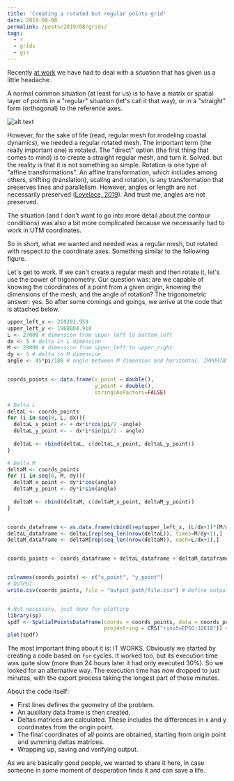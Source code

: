 ```yaml
---
title: 'Creating a rotated but regular points grid'
date: 2019-08-08
permalink: /posts/2019/08/grids/
tags:
  - r
  - grids
  - gis
---
```


Recently [at work](http://www.ihcantabria.com/es/) we have had to deal with a situation that has given us a little headache.

A normal common situation (at least for us) is to have a matrix or spatial layer of points in a "regular" situation (let's call it that way), or in a "straight" form (orthogonal) to the reference axes.

![alt text](https://github.com/saul-torres/saul-torres.github.io/images/blog_grid_01.png "Starting the problem")

However, for the sake of life (read, regular mesh for modeling coastal dynamics), we needed a regular rotated mesh. The important term (the really important one) is rotated.
The "direct" option (the first thing that comes to mind) is to create a straight regular mesh, and turn it. Solved. but the reality is that it is not something so simple. Rotation is one type of "affine transformations". An affine transformation, which includes among others, shifting (translation), scaling and rotation, is any transformation that preserves lines and parallelism. However, angles or length are not necessarily preserved ([Lovelace, 2019](https://geocompr.robinlovelace.net/geometric-operations.html#geo-vec)). And trust me, angles are not preserved.

The situation (and I don't want to go into more detail about the contour conditions) was also a bit more complicated because we necessarily had to work in UTM coordinates.

So in short, what we wanted and needed was a regular mesh, but rotated with respect to the coordinate axes. Something similar to the following figure.

Let's get to work.
If we can't create a regular mesh and then rotate it, let's use the power of trigonometry. Our question was: are we capable of knowing the coordinates of a point from a given origin, knowing the dimensions of the mesh, and the angle of rotation? The trigonometric answer: yes.
So after some comings and goings, we arrive at the code that is attached below.

```r
upper_left_x <- 259393.959
upper_left_y <- 1968884.918
L <- 27000 # dimension from upper_left to bottom_left
dx <- 5 # delta in L dimension
M <- 29000 # dimension from upper_left to upper_right
dy <- 5 # delta in M dimension
angle <- 45*pi/180 # angle between M dimension and horizontal. IMPORTANT IN RADIANS


coords_points <- data.frame(x_point = double(),
                            y_point = double(),
                            stringsAsFactors=FALSE)

# Delta L
deltaL <- coords_points
for (i in seq(0, L, dx)){
  deltaL_x_point <- + dx*i*cos(pi/2 -angle)
  deltaL_y_point <- - dx*i*sin(pi/2 - angle)
  
  deltaL <- rbind(deltaL, c(deltaL_x_point, deltaL_y_point))
}

# Delta M
deltaM <- coords_points
for (i in seq(0, M, dy)){
  deltaM_x_point <- dy*i*cos(angle)
  deltaM_y_point <- dy*i*sin(angle)
  
  deltaM <- rbind(deltaM, c(deltaM_x_point, deltaM_y_point))
}


coords_dataframe <- as.data.frame(cbind(rep(upper_left_x, (L/dx+1)*(M/dy+1)), rep(upper_left_y, M/dy+1)))
deltaL_dataframe <- deltaL[rep(seq_len(nrow(deltaL)), times=M/dy+1),]
deltaM_dataframe <- deltaM[rep(seq_len(nrow(deltaM)), each=L/dx+1),]


coords_points <- coords_dataframe + deltaL_dataframe + deltaM_dataframe


colnames(coords_points) <- c("x_point", "y_point")
# OUTPUT 
write.csv(coords_points, file = "output_path/file.csv") # Define output path


# Not necessary, just done for plotting
library(sp)
spdf <- SpatialPointsDataFrame(coords = coords_points, data = coords_points,
                               proj4string = CRS("+init=EPSG:32618")) # Define own reference system
plot(spdf)
```

The most important thing about it is: IT WORKS.
Obviously we started by creating a code based on `for` cycles. It worked too, but its execution time was quite slow (more than 24 hours later it had only executed 30%). So we looked for an alternative way. The execution time has now dropped to just minutes, with the export process taking the longest part of those minutes. 

About the code itself:
* First lines defines the geometry of the problem.
* An auxiliary data frame is then created.
* Deltas matrices are calculated. These includes the differences in x and y coordinates from the origin point.
* The final coordinates of all points are obtained, starting from origin point and summing deltas matrices.
* Wrapping up, saving and verifying output.

As we are basically good people, we wanted to share it here, in case someone in some moment of desperation finds it and can save a life.
